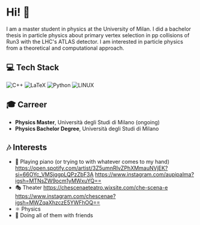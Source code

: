 # Hi! 👋

I am a master student in physics at the University of Milan. I did a bachelor thesis in particle physics about primary vertex selection in pp collisions of Run3 with the LHC's ATLAS detector.
I am interested in particle physics from a theoretical and computational approach.

## 💻 Tech Stack
![C++](https://img.shields.io/badge/c++-%2300599C.svg?style=for-the-badge&logo=c%2B%2B&logoColor=white) ![LaTeX](https://img.shields.io/badge/latex-%23008080.svg?style=for-the-badge&logo=latex&logoColor=white) ![Python](https://img.shields.io/badge/python-3670A0?style=for-the-badge&logo=python&logoColor=ffdd54) ![LINUX](https://img.shields.io/badge/Linux-FCC624?style=for-the-badge&logo=linux&logoColor=black) 

## 🎓 Carreer
- **Physics Master**, Università degli Studi di Milano (ongoing)
- **Physics Bachelor Degree**, Università degli Studi di Milano

## 🎶 Interests
- 🎹 Playing piano (or trying to with whatever comes to my hand)
    https://open.spotify.com/artist/3Z5umnRIvZPhXMmauNVjEK?si=66OYc_VMSjqgpLQPzZbF3A
    https://www.instagram.com/aupipalma?igsh=MTNsZW9ocm1yMWxuYQ==
- 🎭 Theater 
    https://chescenaeteatro.wixsite.com/che-scena-e
    https://www.instagram.com/chescenae?igsh=MWZqaXhzczE5YWFhOQ==
- ⚛️ Physics
- 👥 Doing all of them with friends

